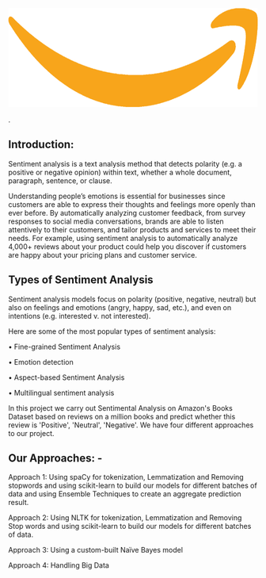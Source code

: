 <p>
<p align="center">
<img src="web_logo.png"
     img width="600" img height="200"
     alt="Markdown Monster icon"
      />
</p>
</p>. 

## Introduction:
Sentiment analysis is a text analysis method that detects polarity (e.g. a positive or negative opinion) within text, whether a whole document, paragraph, sentence, or clause.

Understanding people’s emotions is essential for businesses since customers are able to express their thoughts and feelings more openly than ever before. By automatically analyzing customer feedback, from survey responses to social media conversations, brands are able to listen attentively to their customers, and tailor products and services to meet their needs.
For example, using sentiment analysis to automatically analyze 4,000+ reviews about your product could help you discover if customers are happy about your pricing plans and customer service.


## Types of Sentiment Analysis
Sentiment analysis models focus on polarity (positive, negative, neutral) but also on feelings and emotions (angry, happy, sad, etc.), and even on intentions (e.g. interested v. not interested).

Here are some of the most popular types of sentiment analysis:

•	Fine-grained Sentiment Analysis

•	Emotion detection 

•	Aspect-based Sentiment Analysis 

•	Multilingual sentiment analysis

In this project we carry out Sentimental Analysis on Amazon's Books Dataset based on reviews on a million books and predict whether this review is 'Positive', 'Neutral', 'Negative'. We have four different approaches to our project.

## Our Approaches: - 

Approach 1: Using spaCy for tokenization, Lemmatization and Removing stopwords and using scikit-learn to build our models for different batches of data and using Ensemble Techniques to create an aggregate prediction result.

Approach 2: Using NLTK for tokenization, Lemmatization and Removing Stop words and using scikit-learn to build our models for different batches of data.

Approach 3: Using a custom-built Naïve Bayes model

Approach 4: Handling Big Data


